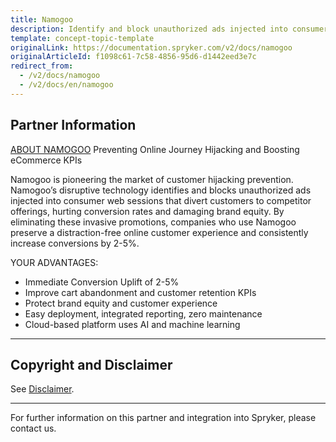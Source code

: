 ```yaml
---
title: Namogoo
description: Identify and block unauthorized ads injected into consumer web sessions that divert customers to competitor offerings by integrating  Namogoo into Spryker Commerce OS.
template: concept-topic-template
originalLink: https://documentation.spryker.com/v2/docs/namogoo
originalArticleId: f1098c61-7c58-4856-95d6-d1442eed3e7c
redirect_from:
  - /v2/docs/namogoo
  - /v2/docs/en/namogoo
---
```


## Partner Information
[ABOUT NAMOGOO](https://www.namogoo.com/)
Preventing Online Journey Hijacking and Boosting eCommerce KPIs

Namogoo is pioneering the market of customer hijacking prevention. Namogoo’s disruptive technology identifies and blocks unauthorized ads injected into consumer web sessions that divert customers to competitor offerings, hurting conversion rates and damaging brand equity. By eliminating these invasive promotions, companies who use Namogoo preserve a distraction-free online customer experience and consistently increase conversions by 2-5%.

YOUR ADVANTAGES:

* Immediate Conversion Uplift of 2-5%
* Improve cart abandonment and customer retention KPIs
* Protect brand equity and customer experience
* Easy deployment, integrated reporting, zero maintenance
* Cloud-based platform uses AI and machine learning

---

## Copyright and Disclaimer

See [Disclaimer](https://github.com/spryker/spryker-documentation).

---
For further information on this partner and integration into Spryker, please contact us.

<div class="hubspot-forms hubspot-forms--docs">
<div class="hubspot-form" id="hubspot-partners-1">
            <div class="script-embed" data-code="
                                            hbspt.forms.create({
				                                portalId: '2770802',
				                                formId: '163e11fb-e833-4638-86ae-a2ca4b929a41',
              	                                onFormReady: function() {
              		                                const hbsptInit = new CustomEvent('hbsptInit', {bubbles: true});
              		                                document.querySelector('#hubspot-partners-1').dispatchEvent(hbsptInit);
              	                                }
				                            });
            "></div>
</div>
</div>

